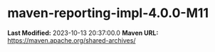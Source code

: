 # maven-reporting-impl-4.0.0-M11

**Last Modified:** 2023-10-13 20:37:00.0
**Maven URL:** https://maven.apache.org/shared-archives/
